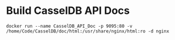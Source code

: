 
# Build CasselDB API Docs

```shell
docker run --name CasselDB_API_Doc -p 9095:80 -v /home/Code/CasselDB/doc/html:/usr/share/nginx/html:ro -d nginx
```